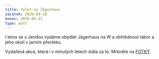 ```yaml
---
title: Výlet na Jägerhaus
zacatek: 2026-04-10
konec: 2026-04-12
type: post
---
```

I﻿ letos se s Jendou vydáme obydlet Jägerhaus na W a obhlédnout tábor a jeho okolí v jarním převleku.

V﻿ydařená akce, která i v minulých letech stála za to. Mrkněte na [FOTKY](https://eu.zonerama.com/vlci-keblany/1303470?secret=R29V8G02MMYv0gPl94klH1g49&count=46).